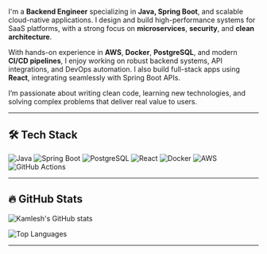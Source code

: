 I'm a **Backend Engineer** specializing in **Java, Spring Boot**, and scalable cloud-native applications. I design and build high-performance systems for SaaS platforms, with a strong focus on **microservices**, **security**, and **clean architecture**.

With hands-on experience in **AWS**, **Docker**, **PostgreSQL**, and modern **CI/CD pipelines**, I enjoy working on robust backend systems, API integrations, and DevOps automation. I also build full-stack apps using **React**, integrating seamlessly with Spring Boot APIs.

I’m passionate about writing clean code, learning new technologies, and solving complex problems that deliver real value to users.

---

## 🛠️ Tech Stack

![Java](https://img.shields.io/badge/Java-ED8B00?style=flat&logo=java&logoColor=white)
![Spring Boot](https://img.shields.io/badge/Spring_Boot-6DB33F?style=flat&logo=spring-boot&logoColor=white)
![PostgreSQL](https://img.shields.io/badge/PostgreSQL-336791?style=flat&logo=postgresql&logoColor=white)
![React](https://img.shields.io/badge/React-20232A?style=flat&logo=react&logoColor=61DAFB)
![Docker](https://img.shields.io/badge/Docker-2496ED?style=flat&logo=docker&logoColor=white)
![AWS](https://img.shields.io/badge/AWS-232F3E?style=flat&logo=amazon-aws&logoColor=white)
![GitHub Actions](https://img.shields.io/badge/GitHub_Actions-2088FF?style=flat&logo=github-actions&logoColor=white)

---

## 🔥 GitHub Stats

![Kamlesh's GitHub stats](https://github-readme-stats.vercel.app/api?username=kamleshpatel&show_icons=true&theme=react)

![Top Languages](https://github-readme-stats.vercel.app/api/top-langs/?username=kamleshpatel&layout=compact&theme=react)

---




